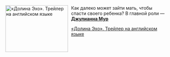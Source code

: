 <!--2025-05-13 08:00:37-->
<div class="yb">
  <div class="rss kino_kino"><a href="https://www.kino-teatr.ru/video/49490/" title="«Долина Эхо». Трейлер на английском языке"><img src="https://www.kino-teatr.ru/video/0/9/49490/poster.jpg" width="196" height="147" align="left" hspace="5" style="margin: 0px 10px 0px 5px" alt="«Долина Эхо». Трейлер на английском языке"/></a>Как далеко может зайти мать, чтобы спасти своего ребенка? В главной роли — <a href=https://www.kino-teatr.ru/kino/acter/w/hollywood/50605/bio/ target=_blank><strong>Джулианна Мур</strong></a> <p class="titl"><a href="https://www.kino-teatr.ru/video/49490/">«Долина Эхо». Трейлер на английском языке</a></p></div>
</div>
